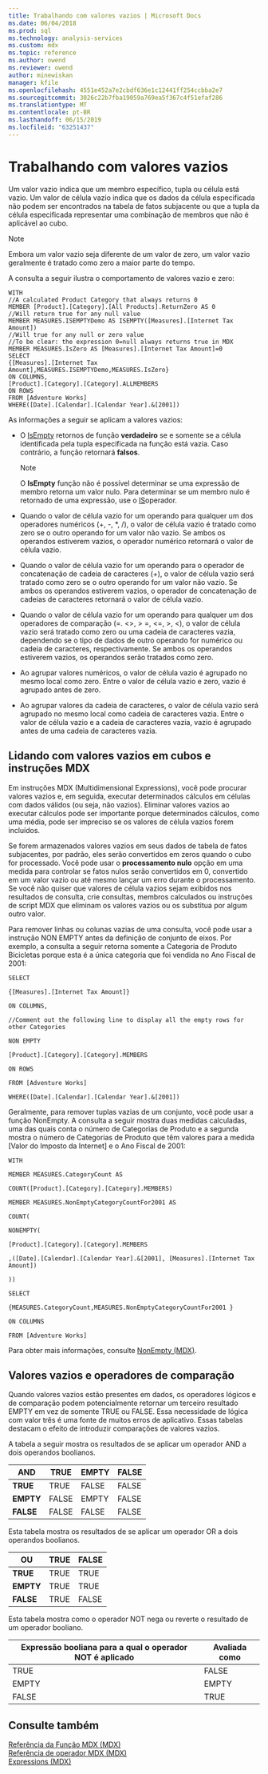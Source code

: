 ```yaml
---
title: Trabalhando com valores vazios | Microsoft Docs
ms.date: 06/04/2018
ms.prod: sql
ms.technology: analysis-services
ms.custom: mdx
ms.topic: reference
ms.author: owend
ms.reviewer: owend
author: minewiskan
manager: kfile
ms.openlocfilehash: 4551e452a7e2cbdf636e1c12441ff254ccbba2e7
ms.sourcegitcommit: 3026c22b7fba19059a769ea5f367c4f51efaf286
ms.translationtype: MT
ms.contentlocale: pt-BR
ms.lasthandoff: 06/15/2019
ms.locfileid: "63251437"
---
```

# <a name="working-with-empty-values"></a>Trabalhando com valores vazios


  Um valor vazio indica que um membro específico, tupla ou célula está vazio. Um valor de célula vazio indica que os dados da célula especificada não podem ser encontrados na tabela de fatos subjacente ou que a tupla da célula especificada representar uma combinação de membros que não é aplicável ao cubo.  
  
> [!NOTE]  
>  Embora um valor vazio seja diferente de um valor de zero, um valor vazio geralmente é tratado como zero a maior parte do tempo.  
  
 A consulta a seguir ilustra o comportamento de valores vazio e zero:  
  
```  
WITH  
//A calculated Product Category that always returns 0  
MEMBER [Product].[Category].[All Products].ReturnZero AS 0  
//Will return true for any null value  
MEMBER MEASURES.ISEMPTYDemo AS ISEMPTY([Measures].[Internet Tax Amount])  
//Will true for any null or zero value  
//To be clear: the expression 0=null always returns true in MDX  
MEMBER MEASURES.IsZero AS [Measures].[Internet Tax Amount]=0  
SELECT  
{[Measures].[Internet Tax Amount],MEASURES.ISEMPTYDemo,MEASURES.IsZero}  
ON COLUMNS,  
[Product].[Category].[Category].ALLMEMBERS  
ON ROWS  
FROM [Adventure Works]  
WHERE([Date].[Calendar].[Calendar Year].&[2001])  
```  
  
 As informações a seguir se aplicam a valores vazios:  
  
-   O [IsEmpty](../mdx/isempty-mdx.md) retornos de função **verdadeiro** se e somente se a célula identificada pela tupla especificada na função está vazia. Caso contrário, a função retornará **falsos**.  
  
    > [!NOTE]  
    >  O **IsEmpty** função não é possível determinar se uma expressão de membro retorna um valor nulo. Para determinar se um membro nulo é retornado de uma expressão, use o [IS](../mdx/is-mdx.md)operador.  
  
-   Quando o valor de célula vazio for um operando para qualquer um dos operadores numéricos (+, -, *, /), o valor de célula vazio é tratado como zero se o outro operando for um valor não vazio. Se ambos os operandos estiverem vazios, o operador numérico retornará o valor de célula vazio.  
  
-   Quando o valor de célula vazio for um operando para o operador de concatenação de cadeia de caracteres (+), o valor de célula vazio será tratado como zero se o outro operando for um valor não vazio. Se ambos os operandos estiverem vazios, o operador de concatenação de cadeias de caracteres retornará o valor de célula vazio.  
  
-   Quando o valor de célula vazio for um operando para qualquer um dos operadores de comparação (=. <>, > =, \<=, >, <), o valor de célula vazio será tratado como zero ou uma cadeia de caracteres vazia, dependendo se o tipo de dados de outro operando for numérico ou cadeia de caracteres, respectivamente. Se ambos os operandos estiverem vazios, os operandos serão tratados como zero.  
  
-   Ao agrupar valores numéricos, o valor de célula vazio é agrupado no mesmo local como zero. Entre o valor de célula vazio e zero, vazio é agrupado antes de zero.  
  
-   Ao agrupar valores da cadeia de caracteres, o valor de célula vazio será agrupado no mesmo local como cadeia de caracteres vazia. Entre o valor de célula vazio e a cadeia de caracteres vazia, vazio é agrupado antes de uma cadeia de caracteres vazia.  
  
## <a name="dealing-with-empty-values-in-mdx-statements-and-cubes"></a>Lidando com valores vazios em cubos e instruções MDX  
 Em instruções MDX (Multidimensional Expressions), você pode procurar valores vazios e, em seguida, executar determinados cálculos em células com dados válidos (ou seja, não vazios). Eliminar valores vazios ao executar cálculos pode ser importante porque determinados cálculos, como uma média, pode ser impreciso se os valores de célula vazios forem incluídos.  
  
 Se forem armazenados valores vazios em seus dados de tabela de fatos subjacentes, por padrão, eles serão convertidos em zeros quando o cubo for processado. Você pode usar o **processamento nulo** opção em uma medida para controlar se fatos nulos serão convertidos em 0, convertido em um valor vazio ou até mesmo lançar um erro durante o processamento. Se você não quiser que valores de célula vazios sejam exibidos nos resultados de consulta, crie consultas, membros calculados ou instruções de script MDX que eliminam os valores vazios ou os substitua por algum outro valor.  
  
 Para remover linhas ou colunas vazias de uma consulta, você pode usar a instrução NON EMPTY antes da definição de conjunto de eixos. Por exemplo, a consulta a seguir retorna somente a Categoria de Produto Bicicletas porque esta é a única categoria que foi vendida no Ano Fiscal de 2001:  
  
 `SELECT`  
  
 `{[Measures].[Internet Tax Amount]}`  
  
 `ON COLUMNS,`  
  
 `//Comment out the following line to display all the empty rows for other Categories`  
  
 `NON EMPTY`  
  
 `[Product].[Category].[Category].MEMBERS`  
  
 `ON ROWS`  
  
 `FROM [Adventure Works]`  
  
 `WHERE([Date].[Calendar].[Calendar Year].&[2001])`  
  
 Geralmente, para remover tuplas vazias de um conjunto, você pode usar a função NonEmpty. A consulta a seguir mostra duas medidas calculadas, uma das quais conta o número de Categorias de Produto e a segunda mostra o número de Categorias de Produto que têm valores para a medida [Valor do Imposto da Internet] e o Ano Fiscal de 2001:  
  
 `WITH`  
  
 `MEMBER MEASURES.CategoryCount AS`  
  
 `COUNT([Product].[Category].[Category].MEMBERS)`  
  
 `MEMBER MEASURES.NonEmptyCategoryCountFor2001 AS`  
  
 `COUNT(`  
  
 `NONEMPTY(`  
  
 `[Product].[Category].[Category].MEMBERS`  
  
 `,([Date].[Calendar].[Calendar Year].&[2001], [Measures].[Internet Tax Amount])`  
  
 `))`  
  
 `SELECT`  
  
 `{MEASURES.CategoryCount,MEASURES.NonEmptyCategoryCountFor2001 }`  
  
 `ON COLUMNS`  
  
 `FROM [Adventure Works]`  
  
 Para obter mais informações, consulte [NonEmpty &#40;MDX&#41;](../mdx/nonempty-mdx.md).  
  
## <a name="empty-values-and-comparison-operators"></a>Valores vazios e operadores de comparação  
 Quando valores vazios estão presentes em dados, os operadores lógicos e de comparação podem potencialmente retornar um terceiro resultado EMPTY em vez de somente TRUE ou FALSE. Essa necessidade de lógica com valor três é uma fonte de muitos erros de aplicativo. Essas tabelas destacam o efeito de introduzir comparações de valores vazios.  
  
 A tabela a seguir mostra os resultados de se aplicar um operador AND a dois operandos boolianos.  
  
|AND|TRUE|EMPTY|FALSE|  
|---------|----------|-----------|-----------|  
|**TRUE**|TRUE|FALSE|FALSE|  
|**EMPTY**|FALSE|EMPTY|FALSE|  
|**FALSE**|FALSE|FALSE|FALSE|  
  
 Esta tabela mostra os resultados de se aplicar um operador OR a dois operandos boolianos.  
  
|OU|TRUE|FALSE|  
|--------|----------|-----------|  
|**TRUE**|TRUE|TRUE|  
|**EMPTY**|TRUE|TRUE|  
|**FALSE**|TRUE|FALSE|  
  
 Esta tabela mostra como o operador NOT nega ou reverte o resultado de um operador booliano.  
  
|Expressão booliana para a qual o operador NOT é aplicado|Avaliada como|  
|-------------------------------------------------------------|------------------|  
|TRUE|FALSE|  
|EMPTY|EMPTY|  
|FALSE|TRUE|  
  
## <a name="see-also"></a>Consulte também  
 [Referência da Função MDX &#40;MDX&#41;](../mdx/mdx-function-reference-mdx.md)   
 [Referência de operador MDX &#40;MDX&#41;](../mdx/mdx-operator-reference-mdx.md)   
 [Expressions &#40;MDX&#41;](../mdx/expressions-mdx.md)  
  
  
